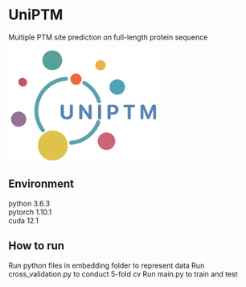 # UniPTM

Multiple PTM site prediction on full-length protein sequence   

<img src="https://github.com/TransPTM/UniPTM/blob/main/logo.png" width="300">

## Environment
python 3.6.3  
pytorch 1.10.1  
cuda 12.1

## How to run
Run python files in embedding folder to represent data
Run cross_validation.py to conduct 5-fold cv
Run main.py to train and test 
